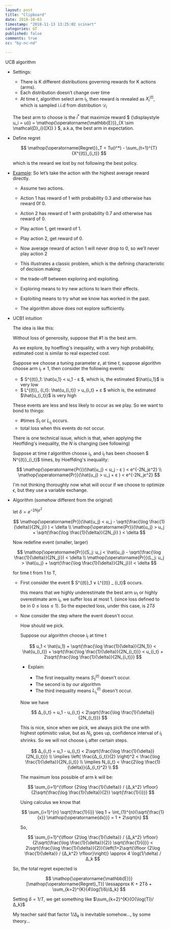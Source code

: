 ```yaml
---
layout: post
title: "Clipboard"
date: 2018-10-03 
timestamp: "2018-11-13 13:25:02 scinart"
categories: GT
published: false
comments: true
cc: "by-nc-nd"

---
```


UCB algorithm

+ Settings:

  + There is K different distributions governing rewards for K actions (arms).
  + Each distribution doesn’t change over time
  + At time $t$, algorithm select arm $i_t$, then reward is revealed as $X^{(t)}_i$, which is sampled i.i.d from distribution $\mathcal{D}_i$

  The best arm to choose is the $i^*$ that maximize reward $ {\displaystyle u_i = u(i) = \mathop{\operatorname{\mathbb{E}}}_{X \sim \mathcal{D}_i}{[X]} } $, a.k.a, the best arm in expectation.

+ Define regret

  $$
  \mathop{\operatorname{Regret}}_T = Tu(i^*) - \sum_{t=1}^{T}{X^{(t)}_{i_t}}
  $$

  which is the reward we lost by not following the best policy.

+ [Example](https://www.cs.bham.ac.uk/internal/courses/robotics/lectures/ucb1.pdf): So let’s take the action with the highest average reward directly.

  + Assume two actions.
  + Action 1 has reward of 1 with probability 0.3 and otherwise has reward 0f 0.
  + Action 2 has reward of 1 with probability 0.7 and otherwise has reward of 0.
  + Play action 1, get reward of 1.
  + Play action 2, get reward of 0.
  + Now average reward of action 1 will never drop to 0, so we’ll never play action 2

  + This illustrates a classic problem, which is the defining characteristic of decision making:
  + the trade-off between exploring and exploiting.
  + Exploring means to try new actions to learn their effects.
  + Exploiting means to try what we know has worked in the past.
  + The algorithm above does not explore sufficiently.

+ UCB1 intuition

  The idea is like this:

  Without loss of generosity, suppose that #1 is the best arm.

  As we explore, by hoeffing's inequality, with a very high probability, estimated cost is similar to real expected cost.

  Suppose we choose a tuning parameter $ε$, at time $t$, suppose algorithm choose arm $i_t ≠ 1$, then consider the following events:

  + $ S^{(t)}_1: \hat{u_1} < u_1 - ε $, which is, the estimated $\hat{u_1}$ is very low
  + $ L^{(t)}_ {i_t}: \hat{u_{i_t}} > u_{i_t} + ε $ which is, the estimated $\hat{u_{i_t}}$ is very high

  These events are less and less likely to occur as we play. So we want to bond to things:

  + #times $S_1$ or $L_{i_t}$ occurs.
  + total loss when this events do not occur.

  There is one technical issue, which is that, when applying the Heoffding's inequality, the $N$ is changing (see following) 

  Suppose at time $t$ algorithm choose $i_t$, and $i_t$ has been choosen $ N^{(t)}_{i_t}$ times, by Hoeffding's inequality:
  
  $$
  \mathop{\operatorname{Pr}}(\hat{u_j} < u_j - ε ) < e^{-2N_jε^2} \\
  \mathop{\operatorname{Pr}}(\hat{u_j} > u_j + ε ) < e^{-2N_jε^2}
  $$

  I'm not thinking thoroughly now what will occur if we choose to optimize $\epsilon$, but they use a variable exchange.

+ Algorithm (somehow different from the original)
  
  let $\delta = e^{-2N_jε^2}$

  $$
  \mathop{\operatorname{Pr}}(\hat{u_j} < u_j - \sqrt{\frac{\log \frac{1}{\delta}}{2N_j}} ) < \delta \\
  \mathop{\operatorname{Pr}}(\hat{u_j} > u_j + \sqrt{\frac{\log \frac{1}{\delta}}{2N_j}} ) < \delta
  $$

  Now redefine event (smaller, larger)

  $$
  \mathop{\operatorname{Pr}}(S_j: u_j < \hat{u_j} - \sqrt{\frac{\log \frac{1}{\delta}}{2N_j}}) < \delta \\
  \mathop{\operatorname{Pr}}(L_j: u_j > \hat{u_j} + \sqrt{\frac{\log \frac{1}{\delta}}{2N_j}}) < \delta
  $$

  for time t from 1 to T,

  + First consider the event $ S^{(t)}_1 ∨ L^{(t)} _ {i_t}$ occurs.

    this means that we highly underestimate the best arm $u_1$ or highly overestimate arm $i_t$,
    we suffer loss at most 1. (since loss defined to be in $0\leq \text{loss} \leq 1$).
    So the expected loss, under this case, is $2T\delta$

  + Now consider the step where the event doesn't occur.

    How should we pick.

    <div>
    <pre id="UCB1-algorithm" class="render-pseudocode" style="display:none">
      \begin{algorithm}
      \caption{UCB1}
      \begin{algorithmic}
        \STATE $ \text{Initialize: play each arm once} $
        \STATE $ \text{let } n \text{ be the number of times we played.} $
        \STATE $ \text{For each action } j \text{ record the average reward } \bar{x}_j $
        \STATE $ \text{For each action } j \text{ record the number of times we played as } n_j $
        \WHILE {$ \text{True} $}
          \STATE $ \text{play arm that maximize } \bar{x}_j + \sqrt{\frac{\log \frac{1}{\delta}}{2N_j}} $
        \ENDWHILE
      \end{algorithmic}
      \end{algorithm}
    </pre>
    </div>

    Suppose our algorithm choose $i_t$ at time t

    $$
    u_1 < \hat{u_1} + \sqrt{\frac{\log \frac{1}{\delta}}{2N_1}} < \hat{u_{i_t}} + \sqrt{\frac{\log \frac{1}{\delta}}{2N_{i_t}}} < u_{i_t} + 2\sqrt{\frac{\log \frac{1}{\delta}}{2N_{i_t}}}
    $$

    + Explain:

      + The first inequality means $S^{(t)}_1$ doesn't occur.
      + The second is by our algorithm
      + The third inequality means $L^{(t)}_{i_t}$ doesn't occur.

    Now we have

    $$
    Δ_{i_t} = u_1 - u_{i_t} < 2\sqrt{\frac{\log \frac{1}{\delta}}{2N_{i_t}}}
    $$

    This is nice, since when we pick, we always pick the one with highest optimistic value, but as $N_{i_t}$ goes up, confidence interval of $i_t$ shrinks.
    So we will not choose $i_t$ after certain steps.

    $$
    Δ_{i_t} = u_1 - u_{i_t} < 2\sqrt{\frac{\log \frac{1}{\delta}}{2N_{i_t}}} \\
    \implies \left( \frac{Δ_{i_t}}{2} \right)^2 < \frac{\log \frac{1}{\delta}}{2N_{i_t}} \\
    \implies N_{i_t} < \frac{2\log \frac{1}{\delta}}{Δ_{i_t}^2} \\
    $$

    The maximum loss possible of arm k will be:

    $$
    \sum_{i=1}^{\lfloor {2\log \frac{1}{\delta}} / {Δ_k^2} \rfloor}{2\sqrt{\frac{\log \frac{1}{\delta}}{2}} \sqrt{\frac{1}{i}}}
    $$

    Using calculus we know that

    $$
    \sum_{i=1}^{n} \sqrt{\frac{1}{i}} \leq 1 + \int_{1}^{n}{\sqrt{\frac{1}{x}} \mathop{\operatorname{dx}}} = 1 + 2\sqrt{n}
    $$

    So, 

    $$
    \sum_{i=1}^{\lfloor {2\log \frac{1}{\delta}} / {Δ_k^2} \rfloor}{2\sqrt{\frac{\log \frac{1}{\delta}}{2}} \sqrt{\frac{1}{i}}} < 2\sqrt{\frac{\log \frac{1}{\delta}}{2}}{\left(1+2\sqrt{\lfloor {2\log \frac{1}{\delta}} / {Δ_k^2} \rfloor}\right)} \approx 4 \log(1/\delta) / Δ_k
    $$

  So, the total regret expected is

  $$
  \mathop{\operatorname{\mathbb{E}}}[\mathop{\operatorname{Regret}_T}] \lessapprox K + 2Tδ + \sum_{k=2}^{K}{4\log(1/δ)/Δ_k}
  $$

  Setting $δ = 1/T$, we get something like $\sum_{k=2}^{K}{O(\log(T))/Δ_k}$

  My teacher said that factor $1/Δ_k$ is inevitable somehow..., by some theory...


